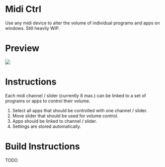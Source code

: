 # Midi Ctrl
Use any midi device to alter the volume of individual programs and apps on windows. Still heavily WIP.

# Preview

![](preview/MidiCtrl.gif)

# Instructions
Each midi channel / slider (currently 8 max.) can be linked to a set of programs or apps to control their volume.

1. Select all apps that should be controlled with one channel / slider.
2. Move slider that should be used for volume control.
3. Apps should be linked to channel / slider.
4. Settings are stored automatically.

# Build Instructions

TODO
